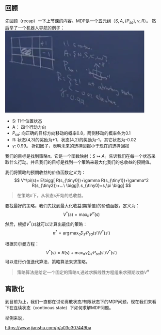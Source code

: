 ## 回顾
先回顾（recap）一下上节课的内容。MDP是一个五元组$（S,A,\{P_{sa}\},\gamma,R）$。
然后举了一个机器人导航的例子：
![](https://raw.githubusercontent.com/fray-hao/images/master/20190529091026.png)
- S: 11个位置状态
- A： 四个行动方向
- $P_{sa}$: 向正确的目标方向移动的概率0.8，两侧移动的概率各为0.1
- R: 状态(4,3)的奖励为+1，状态(4,2)的奖励为-1，其它状态为-0.02
- $\gamma$: 0.99。 折扣因子，表明未来的选择回报小于现在的选择回报

我们的目标是找到策略$\pi$。它是一个函数映射：$S\mapsto A$。告诉我们在每一个状态采取什么行动。并且我们的目标是找到一个策略来最大化我们的总收益的预期值。

我们将策略的预期收益的价值函数定义为：
$$
V^\pi(s)= E\bigg[ R(s_{\tiny0})+\gamma R(s_{\tiny1})+\gamma^2 R(s_{\tiny2})+...\ \bigg|\ s_{\tiny0}=s,\pi \bigg]
$$
> 在策略$\pi$下，从状态s开始的总收益。

要找最好的策略，我们先找到最大化收益(期望值)的价值函数，定义为：
$$
V^*(s) = \max_\pi V^\pi(s)
$$
然后，根据$V^*(s)$就可以计算出最佳的策略：
$$
\pi^*=\arg\max_a\sum_{s'}P_{sa}(s')V^*(s')
$$

根据贝尔曼方程：
$$
V^*(s) = R(s)+\max_a\gamma\sum_{s'}P_{sa}(s')V^*(s')
$$
可以进行价值迭代算法、策略算法来求策略。

> 策略算法是给定一个固定的策略$\pi$,通过求解线性方程组来求预期收益$V^{\pi}$

## 离散化
到目前为止，我们一直都在讨论离散状态/有限状态下的MDP问题，现在我们来看下在连续状态（continous state）下如何求解MDP问题。

举例来说，

https://www.jianshu.com/p/a03c307449ba